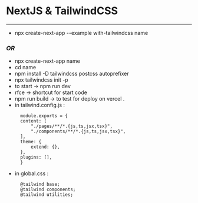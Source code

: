 # NextJS & TailwindCSS

---
- npx create-next-app --example with-tailwindcss name


###  ***OR***


- npx create-next-app name
- cd name
- npm install -D tailwindcss postcss autoprefixer
- npx tailwindcss init -p
- to start -> npm run dev 
- rfce -> shortcut for start code
- npm run build -> to test for deploy on vercel .
- in tailwind.config.js :
  ```
    module.exports = {
    content: [
        "./pages/**/*.{js,ts,jsx,tsx}",
        "./components/**/*.{js,ts,jsx,tsx}",
    ],
    theme: {
        extend: {},
    },
    plugins: [],
    }
  ```
- in global.css :
  ```
    @tailwind base;
    @tailwind components;
    @tailwind utilities;
  ```
